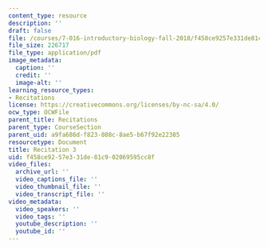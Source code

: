 ```yaml
---
content_type: resource
description: ''
draft: false
file: /courses/7-016-introductory-biology-fall-2018/f458ce9257e331de81c902069595cc8f_MIT7_016F18rec3.pdf
file_size: 226717
file_type: application/pdf
image_metadata:
  caption: ''
  credit: ''
  image-alt: ''
learning_resource_types:
- Recitations
license: https://creativecommons.org/licenses/by-nc-sa/4.0/
ocw_type: OCWFile
parent_title: Recitations
parent_type: CourseSection
parent_uid: a9fa686d-f823-808c-8ae5-b67f92e22385
resourcetype: Document
title: Recitation 3
uid: f458ce92-57e3-31de-81c9-02069595cc8f
video_files:
  archive_url: ''
  video_captions_file: ''
  video_thumbnail_file: ''
  video_transcript_file: ''
video_metadata:
  video_speakers: ''
  video_tags: ''
  youtube_description: ''
  youtube_id: ''
---
```

